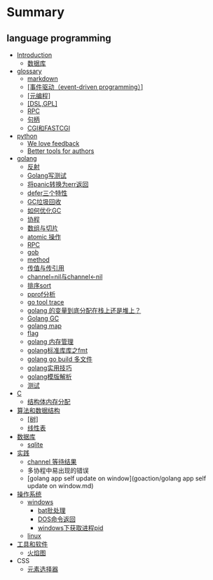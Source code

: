# Summary

## language programming

* [Introduction](README.md)
  * [数据库](shu-ju-ku.md)
* [glossary](md.md)
  * [markdown](20171124.md)
  * [\[事件驱动（event-driven programming）\]](shi-jian-qu-dong-ff08-event-driven-programming.md)
  * [\[元编程\]](yuan-bian-7a0b5d.md)
  * [\[DSL,GPL\]](dslgpl.md)
  * [RPC](rpc.md)
  * [句柄](句柄.md)
  * [CGI和FASTCGI](cgihe-fastcgi.md)
* [python](part2/README.md)
  * [We love feedback](part2/README.md#feedback)
  * [Better tools for authors](part2/README.md#tools)
* [golang](golang/README.md)
  * [反射](go/golang反射和使用场景.md)
  * [Golang写测试](part1/golangxie-ce-shi.md)
  * [将panic转换为err返回](part1/jiang-panic-zhuan-huan-wei-err-fan-hui.md)
  * [defer三个特性](part1/defersan-ge-te-xing.md)
  * [GC垃圾回收](part1/gcla-ji-hui-shou.md)
  * [如何优化GC](part1/ru-he-you-hua-gc.md)
  * [协程](part1/xie-cheng.md)
  * [数组与切片](go/shu-zu-yu-qie-pian.md)
  * [atomic 操作](part1/atomic-cao-zuo.md)
  * [RPC](part1/rpc.md)
  * [gob](part1/gob.md)
  * [method](part1/method.md)
  * [传值与传引用](part1/chuan-zhi-he-chuan-yin-yong.md)
  * [channel=nil与channel&lt;-nil](part1/channelyu-select.md)
  * [排序sort](part1/排序sort.md)
  * [pprof分析](go/pproffen-xi.md)
  * [go tool trace](go/go-tool-trace.md)
  * [golang 的变量到底分配在栈上还是堆上？](go/golang-de-bian-liang-dao-di-fen-pei-zai-zhan-shang-huan-shi-dui-shang-ff1f.md)
  * [Golang GC](go/golang-gc.md)
  * [golang map](go/golang-map.md)
  * [flag](go/flag.md)
  * [golang 内存管理](go/golang-nei-cun-guan-li.md)
  * [golang标准库库之fmt ](go/golang标准库之fmt.md)
  * [golang go build 多文件](go/golang-go-build多文件.md)
  * [golang实用技巧](go/golangshi-yong-ji-qiao.md)
  * [golang模版解析](go/golang模版解析.md)
  * [测试](go/ce-shi.md)
* [C](part1/c.md)
  * [结构体内存分配](201711292051.md)
* [算法和数据结构](suan-fa-he-shu-ju-jie-67845d.md)
  * [\[树\]](suan-fa-he-shu-ju-jie-67845d/68115d.md)
  * [线性表](suan-fa-he-shu-ju-jie-67845d/xian-xing-biao.md)
* [数据库](shu-ju-ku.md)
  * [sqlite](shu-ju-ku/sqlite.md)
* [实践](shi-jian.md)
  * [channel  等待结果](chan-deng-dai-jie-guo.md)
  * 多协程中易出现的错误
  * [golang app self update on window](goaction/golang app self update on window.md)
* [操作系统](cao-zuo-xi-tong.md)
  * [windows](cao-zuo-xi-tong/windows.md)
    * [bat批处理](cao-zuo-xi-tong/windows/batpi-chu-li.md)
    * [DOS命令返回](cao-zuo-xi-tong/windows/dos命令返回值.md)
    * [windows下获取进程pid](cao-zuo-xi-tong/windows/windows下获取进程pid.md)
  * [linux](cao-zuo-xi-tong/linux.md)
* [工具和软件](gong-ju-he-ruan-jian.md)
  * [火焰图](gong-ju-he-ruan-jian/火焰图.md)
* CSS
  * [元素选择器](css/元素选择器.md)

